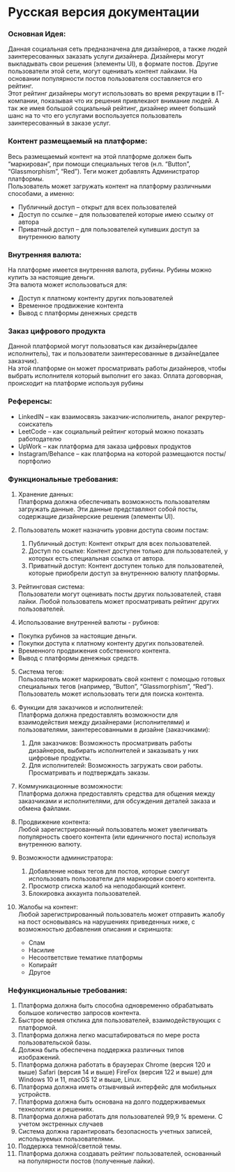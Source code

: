 # Русская версия документации
### Основная Идея:  
Данная социальная сеть предназначена для дизайнеров, а также людей заинтересованных заказать услуги дизайнера. Дизайнеры могут выкладывать свои решения (элементы UI), в формате постов. Другие пользователи этой сети, могут оценивать контент лайками. На основании популярности постов пользователя составляется его рейтинг.  
Этот рейтинг дизайнеры могут использовать во время рекрутации в IT-компании, показывая что их решения привлекают внимание людей. А так же имея большой социальный рейтинг, дизайнер имеет больший шанс на то что его услугами воспользуется пользователь заинтересованный в заказе услуг.

### Контент размещаемый на платформе:  
Весь размещаемый контент на этой платформе должен быть “маркирован”, при помощи специальных тегов (н.п. “Button”, “Glassmorphism”, “Red”). Теги может добавлять Администратор платформы.  
Пользователь может загружать контент на платформу различными способами, а именно:  
* Публичный доступ – открыт для всех пользователей
* Доступ по ссылке – для пользователей которые имею ссылку от автора
* Приватный доступ – для пользователей купивших доступ за внутреннюю валюту

### Внутренняя валюта:  
На платформе имеется внутренняя валюта, рубины. Рубины можно купить за настоящие деньги.  
Эта валюта может использоваться для:  
* Доступ к платному контенту других пользователей
* Временное продвижение контента
* Вывод с платформы денежных средств

### Заказ цифрового продукта  
Данной платформой могут пользоваться как дизайнеры(далее исполнитель), так и пользователи заинтересованные в дизайне(далее заказчик).  
На этой платформе он может просматривать работы дизайнеров, чтобы выбрать исполнителя который выполнит его заказ. Оплата договорная, происходит на платформе используя рубины

### Референсы:
* LinkedIN – как взаимосвязь заказчик-исполнитель, аналог рекрутер-соискатель
* LeetCode – как социальный рейтинг который можно показать работодателю
* UpWork – как платформа для заказа цифровых продуктов
* Instagram/Behance – как платформа на которой размещаются посты/портфолио

### Функциональные требования:

1. Хранение данных:  
Платформа должна обеспечивать возможность пользователям загружать данные. Эти данные представляют собой посты, содержащие дизайнерские решения (элементы UI).

2. Пользователь может назначить уровни доступа своим постам:  
    1. Публичный доступ: Контент открыт для всех пользователей.
    2. Доступ по ссылке: Контент доступен только для пользователей, у которых есть специальная ссылка от автора.
    3. Приватный доступ: Контент доступен только для пользователей, которые приобрели доступ за внутреннюю валюту платформы.

3. Рейтинговая система:  
Пользователи могут оценивать посты других пользователей, ставя лайки. 
Любой пользователь может просматривать рейтинг других пользователей.

4. Использование внутренней валюты - рубинов:  
* Покупка рубинов за настоящие деньги.
* Покупки доступа к платному контенту других пользователей.
* Временного продвижения собственного контента.
* Вывод с платформы денежных средств.

5. Система тегов:  
Пользователь может маркировать свой контент с помощью готовых специальных тегов (например, “Button”, “Glassmorphism”, “Red”). Пользователь может использовать теги для поиска контента.

6. Функции для заказчиков и исполнителей:  
Платформа должна предоставлять возможности для взаимодействия между дизайнерами (исполнителями) и пользователями, заинтересованными в дизайне (заказчиками):
    1. Для заказчиков: Возможность просматривать работы дизайнеров, выбирать исполнителей и заказывать у них цифровые продукты.
    2. Для исполнителей: Возможность загружать свои работы. Просматривать и подтверждать заказы.

7. Коммуникационные возможности:  
Платформа должна предоставлять средства для общения между заказчиками и исполнителями, для обсуждения деталей заказа и обмена файлами.

8. Продвижение контента:  
Любой зарегистрированный пользователь может увеличивать популярность своего контента (или единичного поста) используя внутреннюю валюту.

9. Возможности администратора:  
    1. Добавление новых тегов для постов, которые смогут использовать пользователи для маркировки своего контента.
    2. Просмотр списка жалоб на неподобающий контент.
    3. Блокировка аккаунта пользователей.

10. Жалобы на контент:  
Любой зарегистрированный пользователь может отправить жалобу на пост основываясь на нарушениях приведенных ниже, с возможностью добавления описания и скриншота:
    * Спам
    * Насилие
    * Несоответствие тематике платформы
    * Копирайт
    * Другое

### Нефункциональные требования:
1. Платформа должна быть способна одновременно обрабатывать большое количество запросов контента.
2. Быстрое время отклика для пользователей, взаимодействующих с платформой.
3. Платформа должна легко масштабироваться по мере роста пользовательской базы.
4. Должна быть обеспечена поддержка различных типов изображений.
5. Платформа должна работать в браузерах Chrome (версия 120 и выше) Safari (версия 14 и выше) FireFox (версия 122 и выше) для Windows 10 и 11, macOS 12 и выше, Linux.
6. Платформа должна иметь отзывчивый интерфейс для мобильных устройств.
7. Платформа должна быть основана на долго поддерживаемых технологиях и решениях.
8. Платформа должна работать для пользователей 99,9 % времени. С учетом экстренных случаев  
9. Система должна гарантировать безопасность учетных записей, используемых пользователями.
10. Поддержка темной/светлой темы.
11. Платформа должна создавать рейтинг пользователей, основанный на популярности постов (полученные лайки).